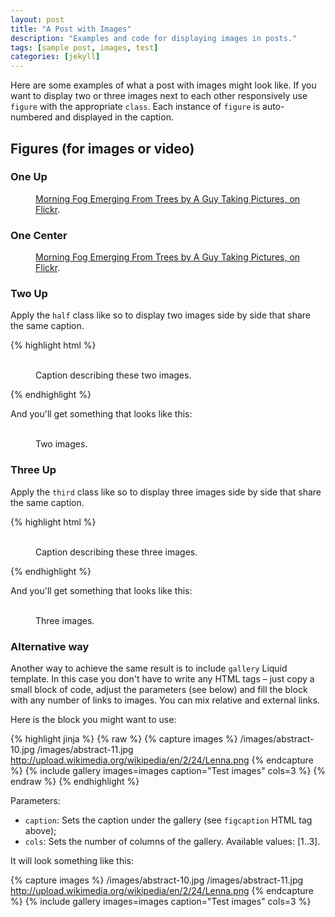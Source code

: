 ```yaml
---
layout: post
title: "A Post with Images"
description: "Examples and code for displaying images in posts."
tags: [sample post, images, test]
categories: [jekyll]
---
```


Here are some examples of what a post with images might look like. If you want to display two or three images next to each other responsively use `figure` with the appropriate `class`. Each instance of `figure` is auto-numbered and displayed in the caption.

## Figures (for images or video)

### One Up

<figure>
	<a href="http://farm9.staticflickr.com/8426/7758832526_cc8f681e48_b.jpg"><img src="http://farm9.staticflickr.com/8426/7758832526_cc8f681e48_c.jpg" alt=""></a>
	<figcaption><a href="http://www.flickr.com/photos/80901381@N04/7758832526/" title="Morning Fog Emerging From Trees by A Guy Taking Pictures, on Flickr">Morning Fog Emerging From Trees by A Guy Taking Pictures, on Flickr</a>.</figcaption>
</figure>

### One Center

<figure class="half center">
	<a href="http://farm9.staticflickr.com/8426/7758832526_cc8f681e48_b.jpg"><img src="http://farm9.staticflickr.com/8426/7758832526_cc8f681e48_c.jpg" alt=""></a>
	<figcaption><a href="http://www.flickr.com/photos/80901381@N04/7758832526/" title="Morning Fog Emerging From Trees by A Guy Taking Pictures, on Flickr">Morning Fog Emerging From Trees by A Guy Taking Pictures, on Flickr</a>.</figcaption>
</figure>

### Two Up

Apply the `half` class like so to display two images side by side that share the same caption.

{% highlight html %}
<figure class="half">
	<img src="/images/image-filename-1.jpg" alt="">
	<img src="/images/image-filename-2.jpg" alt="">
	<figcaption>Caption describing these two images.</figcaption>
</figure>
{% endhighlight %}

And you'll get something that looks like this:

<figure class="half">
	<a href="http://placehold.it/1200x600.jpg"><img src="http://placehold.it/600x300.jpg" alt=""></a>
	<a href="http://placehold.it/1200x600.jpg"><img src="http://placehold.it/600x300.jpg" alt=""></a>
	<img src="http://placehold.it/600x300.jpg" alt="">
	<img src="http://placehold.it/600x300.jpg" alt="">
	<figcaption>Two images.</figcaption>
</figure>

### Three Up

Apply the `third` class like so to display three images side by side that share the same caption.

{% highlight html %}
<figure class="third">
	<a href="http://placehold.it/1200x600.jpg"><img src="http://placehold.it/600x300.jpg" alt=""></a>
	<a href="http://placehold.it/1200x600.jpg"><img src="http://placehold.it/600x300.jpg" alt=""></a>
	<a href="http://placehold.it/1200x600.jpg"><img src="http://placehold.it/600x300.jpg" alt=""></a>
	<figcaption>Caption describing these three images.</figcaption>
</figure>
{% endhighlight %}

And you'll get something that looks like this:

<figure class="third">
	<a href="http://placehold.it/1200x600.jpg"><img src="http://placehold.it/600x300.jpg" alt=""></a>
	<a href="http://placehold.it/1200x600.jpg"><img src="http://placehold.it/600x300.jpg" alt=""></a>
	<a href="http://placehold.it/1200x600.jpg"><img src="http://placehold.it/600x300.jpg" alt=""></a>
	<a href="http://placehold.it/1200x600.jpg"><img src="http://placehold.it/600x300.jpg" alt=""></a>
	<a href="http://placehold.it/1200x600.jpg"><img src="http://placehold.it/600x300.jpg" alt=""></a>
	<a href="http://placehold.it/1200x600.jpg"><img src="http://placehold.it/600x300.jpg" alt=""></a>
	<figcaption>Three images.</figcaption>
</figure>

### Alternative way

Another way to achieve the same result is to include `gallery` Liquid template. In this case you
don't have to write any HTML tags – just copy a small block of code, adjust the parameters (see below)
and fill the block with any number of links to images. You can mix relative and external links.

Here is the block you might want to use:

{% highlight jinja %}
{% raw %}
{% capture images %}
	/images/abstract-10.jpg
	/images/abstract-11.jpg
	http://upload.wikimedia.org/wikipedia/en/2/24/Lenna.png
{% endcapture %}
{% include gallery images=images caption="Test images" cols=3 %}
{% endraw %}
{% endhighlight %}

Parameters:

- `caption`: Sets the caption under the gallery (see `figcaption` HTML tag above);
- `cols`: Sets the number of columns of the gallery.
Available values: [1..3].

It will look something like this:

{% capture images %}
	/images/abstract-10.jpg
	/images/abstract-11.jpg
	http://upload.wikimedia.org/wikipedia/en/2/24/Lenna.png
{% endcapture %}
{% include gallery images=images caption="Test images" cols=3 %}
